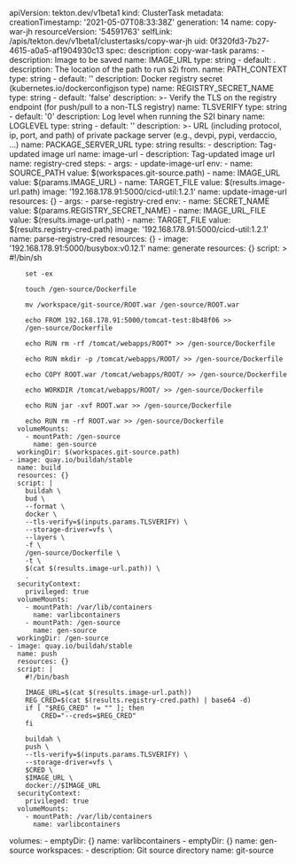 apiVersion: tekton.dev/v1beta1
kind: ClusterTask
metadata:
  creationTimestamp: '2021-05-07T08:33:38Z'
  generation: 14
  name: copy-war-jh
  resourceVersion: '54591763'
  selfLink: /apis/tekton.dev/v1beta1/clustertasks/copy-war-jh
  uid: 0f320fd3-7b27-4615-a0a5-af1904930c13
spec:
  description: copy-war-task
  params:
    - description: Image to be saved
      name: IMAGE_URL
      type: string
    - default: .
      description: The location of the path to run s2i from.
      name: PATH_CONTEXT
      type: string
    - default: ''
      description: Docker registry secret (kubernetes.io/dockerconfigjson type)
      name: REGISTRY_SECRET_NAME
      type: string
    - default: 'false'
      description: >-
        Verify the TLS on the registry endpoint (for push/pull to a non-TLS
        registry)
      name: TLSVERIFY
      type: string
    - default: '0'
      description: Log level when running the S2I binary
      name: LOGLEVEL
      type: string
    - default: ''
      description: >-
        URL (including protocol, ip, port, and path) of private package server
        (e.g., devpi, pypi, verdaccio, ...)
      name: PACKAGE_SERVER_URL
      type: string
  results:
    - description: Tag-updated image url
      name: image-url
    - description: Tag-updated image url
      name: registry-cred
  steps:
    - args:
        - update-image-url
      env:
        - name: SOURCE_PATH
          value: $(workspaces.git-source.path)
        - name: IMAGE_URL
          value: $(params.IMAGE_URL)
        - name: TARGET_FILE
          value: $(results.image-url.path)
      image: '192.168.178.91:5000/cicd-util:1.2.1'
      name: update-image-url
      resources: {}
    - args:
        - parse-registry-cred
      env:
        - name: SECRET_NAME
          value: $(params.REGISTRY_SECRET_NAME)
        - name: IMAGE_URL_FILE
          value: $(results.image-url.path)
        - name: TARGET_FILE
          value: $(results.registry-cred.path)
      image: '192.168.178.91:5000/cicd-util:1.2.1'
      name: parse-registry-cred
      resources: {}
    - image: '192.168.178.91:5000/busybox:v0.12.1'
      name: generate
      resources: {}
      script: >
        #!/bin/sh

        set -ex

        touch /gen-source/Dockerfile

        mv /workspace/git-source/ROOT.war /gen-source/ROOT.war

        echo FROM 192.168.178.91:5000/tomcat-test:8b48f06 >>
        /gen-source/Dockerfile

        echo RUN rm -rf /tomcat/webapps/ROOT* >> /gen-source/Dockerfile

        echo RUN mkdir -p /tomcat/webapps/ROOT/ >> /gen-source/Dockerfile

        echo COPY ROOT.war /tomcat/webapps/ROOT/ >> /gen-source/Dockerfile

        echo WORKDIR /tomcat/webapps/ROOT/ >> /gen-source/Dockerfile

        echo RUN jar -xvf ROOT.war >> /gen-source/Dockerfile

        echo RUN rm -rf ROOT.war >> /gen-source/Dockerfile
      volumeMounts:
        - mountPath: /gen-source
          name: gen-source
      workingDir: $(workspaces.git-source.path)
    - image: quay.io/buildah/stable
      name: build
      resources: {}
      script: |
        buildah \
        bud \
        --format \
        docker \
        --tls-verify=$(inputs.params.TLSVERIFY) \
        --storage-driver=vfs \
        --layers \
        -f \
        /gen-source/Dockerfile \
        -t \
        $(cat $(results.image-url.path)) \
        .
      securityContext:
        privileged: true
      volumeMounts:
        - mountPath: /var/lib/containers
          name: varlibcontainers
        - mountPath: /gen-source
          name: gen-source
      workingDir: /gen-source
    - image: quay.io/buildah/stable
      name: push
      resources: {}
      script: |
        #!/bin/bash

        IMAGE_URL=$(cat $(results.image-url.path))
        REG_CRED=$(cat $(results.registry-cred.path) | base64 -d)
        if [ "$REG_CRED" != "" ]; then
            CRED="--creds=$REG_CRED"
        fi

        buildah \
        push \
        --tls-verify=$(inputs.params.TLSVERIFY) \
        --storage-driver=vfs \
        $CRED \
        $IMAGE_URL \
        docker://$IMAGE_URL
      securityContext:
        privileged: true
      volumeMounts:
        - mountPath: /var/lib/containers
          name: varlibcontainers
  volumes:
    - emptyDir: {}
      name: varlibcontainers
    - emptyDir: {}
      name: gen-source
  workspaces:
    - description: Git source directory
      name: git-source

